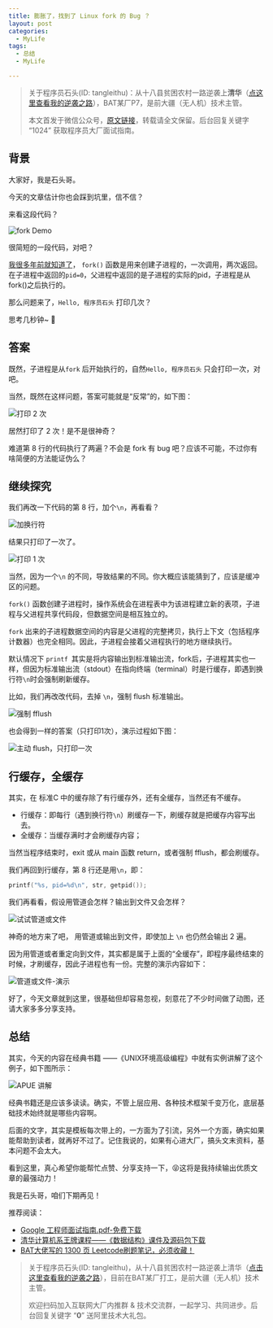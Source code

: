 ```yaml
---
title: 膨胀了，找到了 Linux fork 的 Bug ？
layout: post
categories:
  - MyLife
tags:
  - 总结
  - MyLife

---
```


> 关于程序员石头(ID: tangleithu)：从十八县贫困农村一路逆袭上**清华**（[点这里查看我的逆袭之路](https://mp.weixin.qq.com/s/G3i7qWK1MPvJ-BfUxfOycQ)），BAT某厂P7，是前大疆（无人机）技术主管。
>
> 本文首发于微信公众号，[原文链接](https://mp.weixin.qq.com/s?__biz=MzI3OTUzMzcwNw==&mid=2247501156&idx=1&sn=9dc9e760c7fbb29fcd6b3fd689c8b043&chksm=eb44c480dc334d968ced45ad62e8084efa2f3624f1e8525109d3c2a9044f50718814787deeb7&token=337755141&lang=zh_CN#rd)，转载请全文保留。后台回复关键字 “1024” 获取程序员大厂面试指南。

## 背景 

大家好，我是石头哥。 

今天的文章估计你也会踩到坑里，信不信？

来看这段代码？

![fork Demo](/resources/buffer-problem-in-linux-fork/image-20220521122602936.png)

很简短的一段代码，对吧？

[我很多年前就知道了](https://mp.weixin.qq.com/s?__biz=MzkzNTI1NjYxNg==&mid=2247484094&idx=1&sn=7a694cb5034bc188675985d227d79563&chksm=c2b1f5f9f5c67ceff86c78ca8889dfe85f595b83590ae903f3fe34e5bcf08c7f9a8fac223bc1&scene=21#wechat_redirect)， `fork()` 函数是用来创建子进程的，一次调用，两次返回。在子进程中返回的`pid=0`，父进程中返回的是子进程的实际的pid，子进程是从fork()之后执行的。

那么问题来了，`Hello, 程序员石头` 打印几次？

思考几秒钟~ 🤔

## 答案

既然，子进程是从`fork` 后开始执行的，自然`Hello, 程序员石头` 只会打印一次，对吧。 

当然，既然在这样问题，答案可能就是“反常”的，如下图：

![打印 2 次](/resources/buffer-problem-in-linux-fork/gcc-double-print-hello-tangleithu.gif)

居然打印了 2 次！是不是很神奇？

难道第 8 行的代码执行了两遍？不会是 fork 有 bug 吧？应该不可能，不过你有啥简便的方法能证伪么？

## 继续探究

我们再改一下代码的第 8 行，加个`\n`，再看看？

![加换行符](/resources/buffer-problem-in-linux-fork/image-20220521222157189.png)



结果只打印了一次了。

![打印 1 次](/resources/buffer-problem-in-linux-fork/gcc-single-print-hello-tangleithu.gif)

当然，因为一个`\n` 的不同，导致结果的不同。你大概应该能猜到了，应该是缓冲区的问题。

`fork()` 函数创建子进程时，操作系统会在进程表中为该进程建立新的表项，子进程与父进程共享代码段，但数据空间是相互独立的。

`fork` 出来的子进程数据空间的内容是父进程的完整拷贝，执行上下文（包括程序计数器）也完全相同。因此，子进程会接着父进程执行的地方继续执行。

默认情况下 `printf `其实是将内容输出到标准输出流，fork后，子进程其实也一样，但因为标准输出流（stdout）在指向终端（terminal）时是行缓存，即遇到换行符`\n`时会强制刷新缓存。

比如，我们再改改代码，去掉 `\n`，强制 flush 标准输出。

![强制 fflush](/resources/buffer-problem-in-linux-fork/image-20220521224423747.png)

也会得到一样的答案（只打印1次），演示过程如下图：

![主动 flush，只打印一次](/resources/buffer-problem-in-linux-fork/flush-single-print.gif)

## 行缓存，全缓存

其实，在 标准C 中的缓存除了有行缓存外，还有全缓存，当然还有不缓存。

- 行缓存：即每行（遇到换行符`\n`）刷缓存一下，刷缓存就是把缓存内容写出去。
- 全缓存：当缓存满时才会刷缓存内容；

当然当程序结束时，exit 或从 main 函数 return，或者强制 fflush，都会刷缓存。

我们再回到行缓存，第 8 行还是用`\n`，即：

```cpp
printf("%s, pid=%d\n", str, getpid());
```

我们再看看，假设用管道会怎样？输出到文件又会怎样？

![试试管道或文件](/resources/buffer-problem-in-linux-fork/test-pipe-and-file.jpg)

神奇的地方来了吧， 用管道或输出到文件，即使加上 `\n` 也仍然会输出 2 遍。

因为用管道或者重定向到文件，其实都是属于上面的“全缓存”，即程序最终结束的时候，才刷缓存，因此子进程也有一份。完整的演示内容如下：

![管道或文件-演示](/resources/buffer-problem-in-linux-fork/test-pipe-and-file.gif)

好了，今天文章就到这里，很基础但却容易忽视，刻意花了不少时间做了动图，还请大家多多分享支持。


## 总结

其实，今天的内容在经典书籍 ——《UNIX环境高级编程》中就有实例讲解了这个例子，如下图所示：

![APUE 讲解](/resources/buffer-problem-in-linux-fork/APUE-demo.png)

经典书籍还是应该多读读。确实，不管上层应用、各种技术框架千变万化，底层基础技术始终就是哪些内容啊。

后面的文字，其实是模板每次带上的，一方面为了引流，另外一个方面，确实如果能帮助到读者，就再好不过了。记住我说的，如果有心进大厂，搞头文末资料，基本问题不会太大。

看到这里，真心希望你能帮忙点赞、分享支持一下，😝这将是我持续输出优质文章的最强动力！

我是石头哥，咱们下期再见！

推荐阅读：

- [Google 工程师面试指南.pdf-免费下载](https://mp.weixin.qq.com/s/OGJhxM7FdeoIkAL2-uUI_Q)
- [清华计算机系王牌课程——《数据结构》课件及源码包下载](https://mp.weixin.qq.com/s/iRcyW1dEeCxleTfOTyr2Lw)
- [BAT大佬写的 1300 页 Leetcode刷题笔记，必须收藏！](https://mp.weixin.qq.com/s/7T9R9kFXke986vSoPNzC8g)

> 关于程序员石头(ID: tangleithu)，从十八县贫困农村一路逆袭上清华（[点击这里查看我的逆袭之路](https://mp.weixin.qq.com/s/G3i7qWK1MPvJ-BfUxfOycQ)），目前在BAT某厂打工，是前大疆（无人机）技术主管。
>
> 欢迎扫码加入互联网大厂内推群 & 技术交流群，一起学习、共同进步。后台回复关键字 “**0**” 送阿里技术大礼包。
